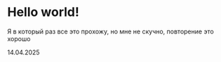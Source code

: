 # Hello world!

Я в который раз все это прохожу, но мне не скучно, повторение это хорошо

14.04.2025